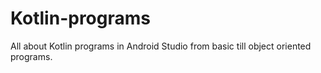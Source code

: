 # Kotlin-programs
All about Kotlin programs in Android Studio from basic till object oriented programs.
